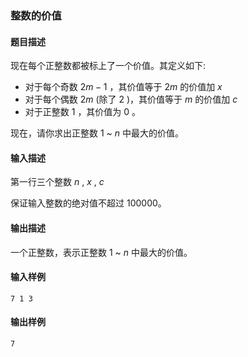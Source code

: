 ### 整数的价值

#### 题目描述

现在每个正整数都被标上了一个价值。其定义如下:

- 对于每个奇数 $2m - 1$ ，其价值等于 $2m$ 的价值加 $x$
- 对于每个偶数 $2m$ (除了 $2$ )，其价值等于 $m$ 的价值加 $c$
- 对于正整数 $1$ ，其价值为 0 。

现在，请你求出正整数 $1$ ~ $n$ 中最大的价值。

#### 输入描述

第一行三个整数 $n$ , $x$ , $c$

保证输入整数的绝对值不超过 100000。

#### 输出描述

一个正整数，表示正整数 $1$ ~ $n$ 中最大的价值。

#### 输入样例

```
7 1 3
```

#### 输出样例

```
7
```
